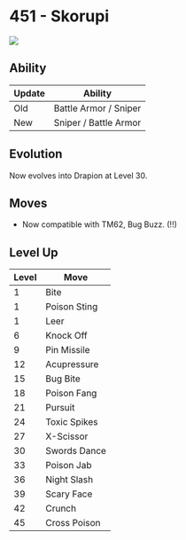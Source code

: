 # 451 - Skorupi
![][451]

## Ability

Update | Ability
---    | ---
Old    | Battle Armor / Sniper
New    | Sniper / Battle Armor

## Evolution
Now evolves into Drapion at Level 30.

## Moves

 - Now compatible with TM62, Bug Buzz. (!!)

## Level Up

Level | Move
---   | ---
  1   | Bite
  1   | Poison Sting
  1   | Leer
  6   | Knock Off
  9   | Pin Missile
 12   | Acupressure
 15   | Bug Bite
 18   | Poison Fang
 21   | Pursuit
 24   | Toxic Spikes
 27   | X-Scissor
 30   | Swords Dance
 33   | Poison Jab
 36   | Night Slash
 39   | Scary Face
 42   | Crunch
 45   | Cross Poison



[451]: ../img/pokemon/451.png
